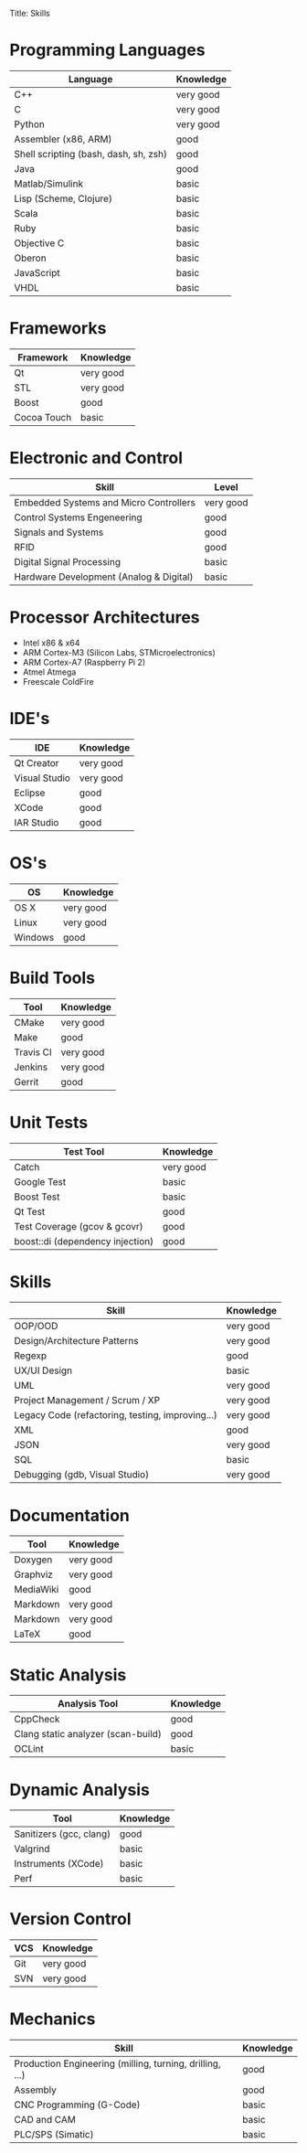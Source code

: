 Title: Skills


# Programming Languages

| Language                                 | Knowledge                                |
|------------------------------------------|------------------------------------------|
| C++                                      | very good                                |
| C                                        | very good                                |
| Python                                   | very good                                |
| Assembler (x86, ARM)                     | good                                     |
| Shell scripting (bash, dash, sh, zsh)    | good                                     |
| Java                                     | good                                     |
| Matlab/Simulink                          | basic                                    |
| Lisp (Scheme, Clojure)                   | basic                                    |
| Scala                                    | basic                                    |
| Ruby                                     | basic                                    |
| Objective C                              | basic                                    |
| Oberon                                   | basic                                    |
| JavaScript                               | basic                                    |
| VHDL                                     | basic                                    |


# Frameworks

| Framework                                | Knowledge                                |
|------------------------------------------|------------------------------------------|
| Qt                                       | very good                                |
| STL                                      | very good                                |
| Boost                                    | good                                     |
| Cocoa Touch                              | basic                                    |


# Electronic and Control

| Skill                                   | Level     |
|-----------------------------------------|-----------|
| Embedded Systems and Micro Controllers  | very good |
| Control Systems Engeneering             | good      |
| Signals and Systems                     | good      |
| RFID                                    | good      |
| Digital Signal Processing               | basic     |
| Hardware Development (Analog & Digital) | basic     |


# Processor Architectures

- Intel x86 & x64
- ARM Cortex-M3 (Silicon Labs, STMicroelectronics)
- ARM Cortex-A7 (Raspberry Pi 2)
- Atmel Atmega
- Freescale ColdFire


# IDE's

| IDE                                      | Knowledge                                |
|------------------------------------------|------------------------------------------|
| Qt Creator                               | very good                                |
| Visual Studio                            | very good                                |
| Eclipse                                  | good                                     |
| XCode                                    | good                                     |
| IAR Studio                               | good                                     |


# OS's

| OS                                       | Knowledge                                |
|------------------------------------------|------------------------------------------|
| OS X                                     | very good                                |
| Linux                                    | very good                                |
| Windows                                  | good                                     |


# Build Tools

| Tool                                     | Knowledge                                |
|------------------------------------------|------------------------------------------|
| CMake                                    | very good                                |
| Make                                     | good                                     |
| Travis CI                                | very good                                |
| Jenkins                                  | very good                                |
| Gerrit                                   | good                                     |


# Unit Tests

| Test Tool                                | Knowledge                                |
|------------------------------------------|------------------------------------------|
| Catch                                    | very good                                |
| Google Test                              | basic                                    |
| Boost Test                               | basic                                    |
| Qt Test                                  | good                                     |
| Test Coverage (gcov & gcovr)             | good                                     |
| boost::di (dependency injection)         | good                                     |


# Skills

| Skill                                            | Knowledge                                |
|--------------------------------------------------|------------------------------------------|
| OOP/OOD                                          | very good                                |
| Design/Architecture Patterns                     | very good                                |
| Regexp                                           | good                                     |
| UX/UI Design                                     | basic                                    |
| UML                                              | very good                                |
| Project Management / Scrum / XP                  | very good                                |
| Legacy Code (refactoring, testing, improving...) | very good                                |
| XML                                              | good                                     |
| JSON                                             | very good                                |
| SQL                                              | basic                                    |
| Debugging (gdb, Visual Studio)                   | very good                                |


# Documentation

| Tool                                     | Knowledge                                |
|------------------------------------------|------------------------------------------|
| Doxygen                                  | very good                                |
| Graphviz                                 | very good                                |
| MediaWiki                                | good                                     |
| Markdown                                 | very good                                |
| Markdown                                 | very good                                |
| LaTeX                                    | good                                     |


# Static Analysis

| Analysis Tool                            | Knowledge                                |
|------------------------------------------|------------------------------------------|
| CppCheck                                 | good                                     |
| Clang static analyzer (scan-build)       | good                                     |
| OCLint                                   | basic                                    |


# Dynamic Analysis

| Tool                                     | Knowledge                                |
|------------------------------------------|------------------------------------------|
| Sanitizers (gcc, clang)                  | good                                     |
| Valgrind                                 | basic                                    |
| Instruments (XCode)                      | basic                                    |
| Perf                                     | basic                                    |


# Version Control

| VCS                                      | Knowledge                                |
|------------------------------------------|------------------------------------------|
| Git                                      | very good                                |
| SVN                                      | very good                                |


# Mechanics

| Skill                                                    | Knowledge         |
|----------------------------------------------------------|-------------------|
| Production Engineering (milling, turning, drilling, ...) | good              |
| Assembly                                                 | good              |
| CNC Programming (G-Code)                                 | basic             |
| CAD and CAM                                              | basic             |
| PLC/SPS (Simatic)                                        | basic             |
